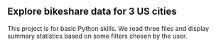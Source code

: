 ## Explore bikeshare data for 3 US cities
This project is for basic Python skills. We read three files and display summary statistics based on some filters chosen by the user.
